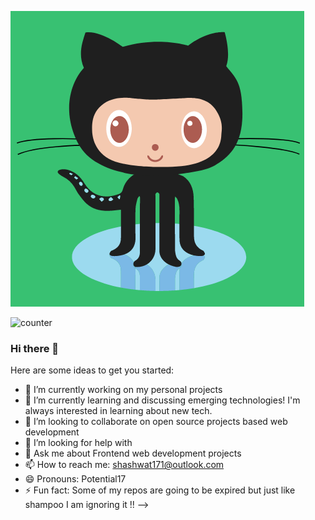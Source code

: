 ![Github Oct](https://raw.githubusercontent.com/Potential17/Potential17/master/github-logo-octocat-.gif)

  ![counter](https://en8l8xuwaoz0mtq.m.pipedream.net)

### Hi there 👋

Here are some ideas to get you started:

- 🔭 I’m currently working on my personal projects
- 🌱 I’m currently learning and discussing emerging technologies! I'm always interested in learning about new tech.
- 👯 I’m looking to collaborate on open source projects based web development
- 🤔 I’m looking for help with 
- 💬 Ask me about Frontend web development projects
- 📫 How to reach me: shashwat171@outlook.com
- 😄 Pronouns: Potential17
- ⚡ Fun fact: Some of my repos are going to be expired but just like shampoo I am ignoring it !!
-->


<!--
**Potential17/Potential17** is a ✨ _special_ ✨ repository because its `README.md` (this file) appears on your GitHub profile.


